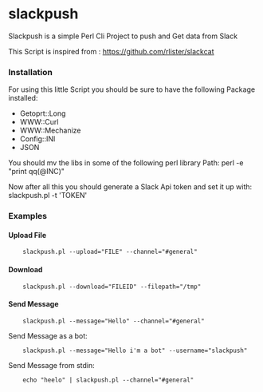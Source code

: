 # slackpush

Slackpush is a simple Perl Cli Project to push and Get data from Slack

This Script is inspired from : https://github.com/rlister/slackcat


### Installation

For using this little Script you should be sure to have the following Package installed:
  - Getoprt::Long
  - WWW::Curl
  - WWW::Mechanize
  - Config::INI
  - JSON
  
You should mv the libs in some of the following perl library Path:
perl -e "print qq(@INC)"

Now after all this you should generate a Slack Api token and set it up with:
slackpush.pl -t 'TOKEN'


### Examples

#### Upload File
```
    slackpush.pl --upload="FILE" --channel="#general" 
```

#### Download
```
    slackpush.pl --download="FILEID" --filepath="/tmp" 
```

#### Send Message
```
    slackpush.pl --message="Hello" --channel="#general"
```

Send Message as a bot:
```
    slackpush.pl --message="Hello i'm a bot" --username="slackpush"
```

Send Message from stdin:
```
    echo "heelo" | slackpush.pl --channel="#general"
```

